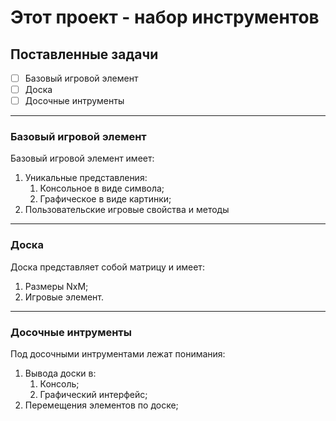 # Этот проект - набор инструментов

## Поставленные задачи
- [ ] Базовый игровой элемент
- [ ] Доска
- [ ] Досочные интрументы
---
### Базовый игровой элемент
Базовый игровой элемент имеет:
1. Уникальные представления:
   1. Консольное в виде символа;
   2. Графическое в виде картинки;
2. Пользовательские игровые свойства и методы
---
### Доска
Доска представляет собой матрицу и имеет:
1. Размеры NxM;
2. Игровые элемент.
---
### Досочные интрументы
Под досочными интрументами лежат понимания:
1. Вывода доски в:
   1. Консоль;
   2. Графический интерфейс;
2. Перемещения элементов по доске;